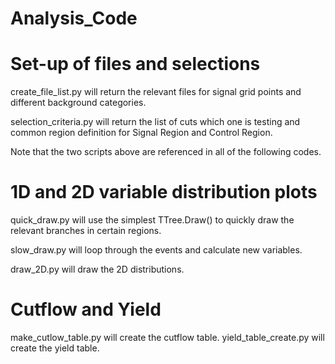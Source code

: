 # Analysis_Code

# Set-up of files and selections
create_file_list.py will return the relevant files for signal grid points and different background categories.

selection_criteria.py will return the list of cuts which one is testing and common region definition for Signal Region and Control Region.

Note that the two scripts above are referenced in all of the following codes.

# 1D and 2D variable distribution plots
quick_draw.py will use the simplest TTree.Draw() to quickly draw the relevant branches in certain regions.

slow_draw.py will loop through the events and calculate new variables.

draw_2D.py will draw the 2D distributions. 

# Cutflow and Yield
make_cutlow_table.py will create the cutflow table.
yield_table_create.py will create the yield table.



